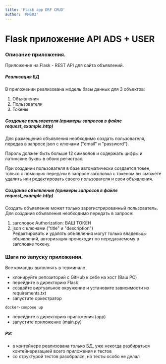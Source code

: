 ```yaml
---
title: 'Flask app DRF CRUD'
author: 'RMS83'
---
```

# Flask приложение API ADS + USER
### Описание приложения.
Приложение на Flask - REST API для сайта объявлений.
##### Реализация БД
В приложении реализована модель базы данных для 3 объектов:
1. Объявления
2. Пользователи
3. Токены

##### Создание пользователя (примеры запросов в файле request_example.http)
<p>Для размещения объявления необходимо создать пользователя, передав в запросе json с ключами ("email" и "password").</p> 
<p>Пароль должен быть больше 12 символов и содержать цифры и латинские буквы в обоих регистрах.</p>
<p>При создании пользователя в базе автоматически создается токен, только с помощью передачи в запросе 
заголовка с токеном вы сможете удалить или редактировать своего пользователя и свои объявления.</p>


##### Создание объявления (примеры запросов в файле request_example.http)
Создать объявление может только зарегистрированный пользователь.<br>
Для создания объявления необходимо передать в запросе:
1. заголовок Authorization: ВАШ ТОКЕН
2. json c ключами ("title" и "description") <br>
Редактировать и удалять объявления могут только владельцы объявлений, авторизация происходит
по передаваемому в заголовке токену.

### Шаги по запуску приложения.
Все команды выполнять в терминале
* клонируйте репозиторий с GitHub к себе на хост (Ваш PC)
* перейдите в директорию Flask
* создайте виртуальное окружение и установите зависимости из requirements.txt
* запустите оркестратор 
```shell
docker-compose up
```
* перейдите в директорию приложения (app)
* запустите приложение (main.py)

##### PS:
* в контейнере реализована только БД, уже некогда разбираться контейнеризацией всего приложения и тестов
* со структурой тестов разобрался, но тесты особо не делал
